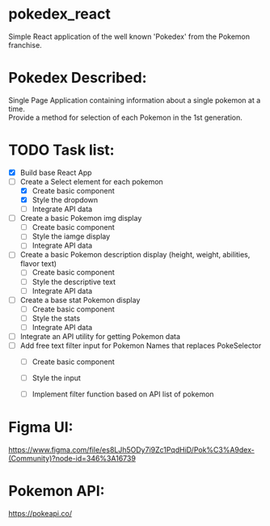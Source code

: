 # pokedex_react
Simple React application of the well known 'Pokedex' from the Pokemon franchise.


# Pokedex Described:
Single Page Application containing information about a single pokemon at a time.  
Provide a method for selection of each Pokemon in the 1st generation.

# TODO Task list:
- [x] Build base React App  
- [ ] Create a Select element for each pokemon  
  - [x] Create basic component
  - [x] Style the dropdown
  - [ ] Integrate API data
- [ ] Create a basic Pokemon img display  
  - [ ] Create basic component
  - [ ] Style the iamge display
  - [ ] Integrate API data
- [ ] Create a basic Pokemon description display (height, weight, abilities, flavor text)  
  - [ ] Create basic component
  - [ ] Style the descriptive text
  - [ ] Integrate API data
- [ ] Create a base stat Pokemon display
  - [ ] Create basic component
  - [ ] Style the stats
  - [ ] Integrate API data
- [ ] Integrate an API utility for getting Pokemon data  
- [ ] Add free text filter input for Pokemon Names that replaces PokeSelector
  - [ ] Create basic component  
  - [ ] Style the input  
  - [ ] Implement filter function based on API list of pokemon  


# Figma UI:
https://www.figma.com/file/es8LJh5ODy7i9Zc1PqdHiD/Pok%C3%A9dex-(Community)?node-id=346%3A16739  

# Pokemon API:
https://pokeapi.co/
